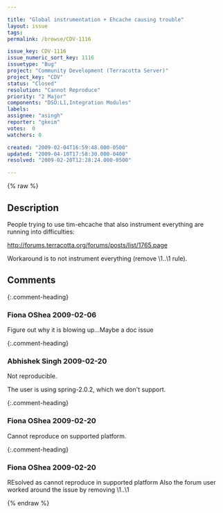 ```yaml
---

title: "Global instrumentation + Ehcache causing trouble"
layout: issue
tags: 
permalink: /browse/CDV-1116

issue_key: CDV-1116
issue_numeric_sort_key: 1116
issuetype: "Bug"
project: "Community Development (Terracotta Server)"
project_key: "CDV"
status: "Closed"
resolution: "Cannot Reproduce"
priority: "2 Major"
components: "DSO:L1,Integration Modules"
labels: 
assignee: "asingh"
reporter: "gkeim"
votes:  0
watchers: 0

created: "2009-02-04T16:59:48.000-0500"
updated: "2009-04-10T17:58:30.000-0400"
resolved: "2009-02-20T12:28:24.000-0500"

---
```




{% raw %}



## Description

<div markdown="1" class="description">

People trying to use tim-ehcache that also instrument everything are running into difficulties:

http://forums.terracotta.org/forums/posts/list/1765.page

Workaround is to not instrument everything (remove \1..\1 rule).


</div>

## Comments


{:.comment-heading}
### **Fiona OShea** <span class="date">2009-02-06</span>

<div markdown="1" class="comment">

Figure out why it is blowing up...Maybe a doc issue 

</div>


{:.comment-heading}
### **Abhishek Singh** <span class="date">2009-02-20</span>

<div markdown="1" class="comment">

Not reproducible.

The user is using spring-2.0.2, which we don't support.


</div>


{:.comment-heading}
### **Fiona OShea** <span class="date">2009-02-20</span>

<div markdown="1" class="comment">

Cannot reproduce on supported platform.

</div>


{:.comment-heading}
### **Fiona OShea** <span class="date">2009-02-20</span>

<div markdown="1" class="comment">

REsolved as cannot reproduce in supported platform
Also the forum user worked around the issue by removing \1..\1

</div>



{% endraw %}
